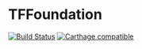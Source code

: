 # TFFoundation

[![Build Status](https://travis-ci.org/TriforkKRK/TFFoundation.svg?branch=master)](https://travis-ci.org/TriforkKRK/TFFoundation)
[![Carthage compatible](https://img.shields.io/badge/Carthage-compatible-4BC51D.svg?style=flat)](https://github.com/Carthage/Carthage)